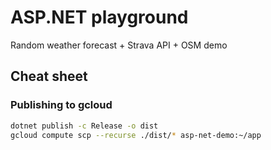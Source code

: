 # ASP.NET playground

Random weather forecast + Strava API + OSM demo

## Cheat sheet

### Publishing to gcloud

```sh
dotnet publish -c Release -o dist
gcloud compute scp --recurse ./dist/* asp-net-demo:~/app
```
